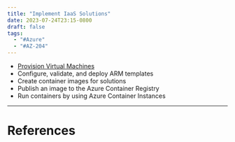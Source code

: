 ```yaml
---
title: "Implement IaaS Solutions"
date: 2023-07-24T23:15-0800
draft: false
tags: 
  - "#Azure"
  - "#AZ-204"
---
```

- [Provision Virtual Machines](/notes/computer/microsoft/azure/az-204/implement-iaas-solutions/provision-virtual-machines)
- Configure, validate, and deploy ARM templates
- Create container images for solutions
- Publish an image to the Azure Container Registry
- Run containers by using Azure Container Instances

---
# References
